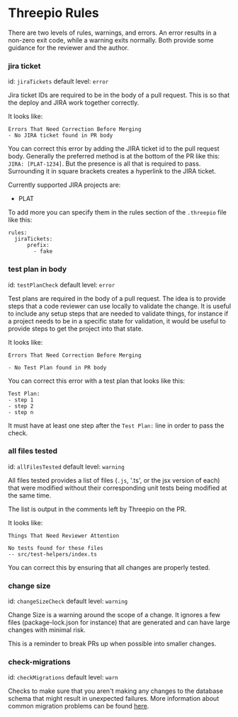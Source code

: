 # Threepio Rules

There are two levels of rules, warnings, and errors. An error results
in a non-zero exit code, while a warning exits normally. Both provide
some guidance for the reviewer and the author.

### jira ticket

id: `jiraTickets`
default level: `error`

Jira ticket IDs are required to be in the body of a pull request.
This is so that the deploy and JIRA work together correctly.

It looks like:

```
Errors That Need Correction Before Merging
- No JIRA ticket found in PR body
```

You can correct this error by adding the JIRA ticket id to the pull request
body. Generally the preferred method is at the bottom of the PR like this:
`JIRA: [PLAT-1234]`. But the presence is all that is required to pass.
Surrounding it in square brackets creates a hyperlink to the JIRA ticket.

Currently supported JIRA projects are:

- PLAT

To add more you can specify them in the rules section of the `.threepio` file like this:

```
rules:
  jiraTickets:
      prefix:
        - fake
```

### test plan in body

id: `testPlanCheck`
default level: `error`

Test plans are required in the body of a pull request. The idea is to
provide steps that a code reviewer can use locally to validate the
change. It is useful to include any setup steps that are needed to
validate things, for instance if a project needs to be in a specific
state for validation, it would be useful to provide steps to get the
project into that state.

It looks like:

```
Errors That Need Correction Before Merging

- No Test Plan found in PR body
```

You can correct this error with a test plan that looks like this:

```
Test Plan:
- step 1
- step 2
- step n
```

It must have at least one step after the `Test Plan:` line in order
to pass the check.

### all files tested

id: `allFilesTested`
default level: `warning`

All files tested provides a list of files (`.js`, '.ts', or the jsx
version of each) that were modified without their corresponding unit
tests being modified at the same time.

The list is output in the comments left by Threepio on the PR.

It looks like:

```
Things That Need Reviewer Attention

No tests found for these files
-- src/test-helpers/index.ts
```

You can correct this by ensuring that all changes are properly
tested.

### change size

id: `changeSizeCheck`
default level: `warning`

Change Size is a warning around the scope of a change. It ignores a
few files (package-lock.json for instance) that are generated and can
have large changes with minimal risk.

This is a reminder to break PRs up when possible into smaller
changes.

### check-migrations

id: `checkMigrations`
default level: `warn`

Checks to make sure that you aren't making any changes to the database schema
that might result in unexpected failures. More information about common
migration problems can be found [here](./database.md).
